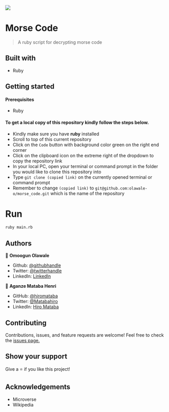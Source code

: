 ![](https://img.shields.io/badge/Microverse-blueviolet)

# Morse Code

> A ruby script for decrypting morse code

## Built with

- Ruby

## Getting started

#### Prerequisites

- Ruby

#### To get a local copy of this repository kindly follow the steps below.

- Kindly make sure you have **ruby** installed
- Scroll to top of this current repository
- Click on the `Code` button with background color green on the right end corner
- Click on the clipboard icon on the extreme right of the dropdown to copy the repository link
- In your local PC, open your terminal or command prompt in the folder you would like to clone this repository into
- Type `git clone (copied link)` on the currently opened terminal or command prompt
- Remember to change `(copied link)` to `git@github.com:olawale-o/morse_code.git` which is the name of the repository

# Run

```bash
ruby main.rb
```
## Authors

👤 **Omoogun Olawale**

* Github: [@githubhandle](https://github.com/olawale-o)
* Twitter: [@twitterhandle](https://twitter.com/ibreaktherules)
* LinkedIn: [LinkedIn](https://www.linkedin.com/in/olawaleomoogun/)
  
👤 **Aganze Mataba Henri**

- GitHub: [@hiromataba](https://github.com/hiromataba)
- Twitter: [@Matabahiro](https://twitter.com/MatabaHiro)
- LinkedIn: [Hiro Mataba](https://www.linkedin.com/in/aganzemataba/)

## Contributing

Contributions, issues, and feature requests are welcome!
Feel free to check the [issues page.](https://github.com/olawale-o/morse_code/issues)

## Show your support

Give a ⭐️ if you like this project!

## Acknowledgements

- Microverse
- Wikipedia